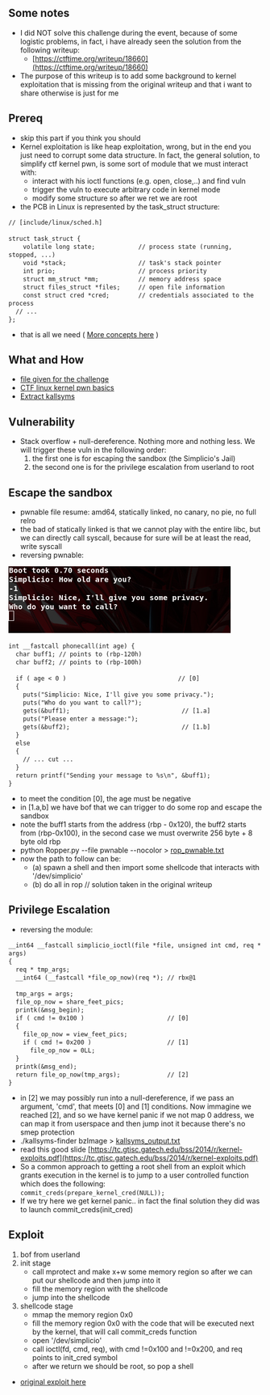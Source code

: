 ## Some notes
 - I did NOT solve this challenge during the event, because of some logistic problems, in fact, i have already seen the solution from the following writeup:
   * [https://ctftime.org/writeup/18660](https://ctftime.org/writeup/18660)
 - The purpose of this writeup is to add some background to kernel exploitation that is missing from the original writeup and that i want to share otherwise is just for me

## Prereq
 - skip this part if you think you should
 - Kernel exploitation is like heap exploitation, wrong, but in the end you just need to corrupt some data structure.
   In fact, the general solution, to simplify ctf kernel pwn, is some sort of module that we must interact with:
   - interact with his ioctl functions (e.g. open, close,..) and find vuln
   - trigger the vuln to execute arbitrary code in kernel mode
   - modify some structure so after we ret we are root
 - the PCB in Linux is represented by the task_struct structure:
```
// [include/linux/sched.h]

struct task_struct {
    volatile long state;            // process state (running, stopped, ...)
    void *stack;                    // task's stack pointer
    int prio;                       // process priority
    struct mm_struct *mm;           // memory address space
    struct files_struct *files;     // open file information
    const struct cred *cred;        // credentials associated to the process
  // ...
};
```
 - that is all we need ( [More concepts here](https://blog.lexfo.fr/cve-2017-11176-linux-kernel-exploitation-part1.html#Core-Concepts) )


## What and How
 - [file given for the challenge](simp.tar.gz)
 - [CTF linux kernel pwn basics](https://mem2019.github.io/jekyll/update/2019/01/11/Linux-Kernel-Pwn-Basics.html)
 - [Extract kallsyms](https://github.com/marin-m/vmlinux-to-elf)


## Vulnerability
 - Stack overflow + null-dereference. Nothing more and nothing less. We will trigger these vuln in the following order:
   1. the first one is for escaping the sandbox (the Simplicio's Jail)
   2. the second one is for the privilege escalation from userland to root


## Escape the sandbox
 - pwnable file resume: amd64, statically linked, no canary, no pie, no full relro
 - the bad of statically linked is that we cannot play with the entire libc, but we can directly call syscall, because for sure will be at least the read, write syscall
 - reversing pwnable:

![rev1](rev1.png)

```
int __fastcall phonecall(int age) {
  char buff1; // points to (rbp-120h)
  char buff2; // points to (rbp-100h)

  if ( age < 0 )                               // [0]
  {
    puts("Simplicio: Nice, I'll give you some privacy.");
    puts("Who do you want to call?");
    gets(&buff1);                               // [1.a]
    puts("Please enter a message:");
    gets(&buff2);                               // [1.b]
  }
  else
  {
    // ... cut ...
  }
  return printf("Sending your message to %s\n", &buff1);
}
```
 - to meet the condition [0], the age must be negative
 - in [1.a,b] we have bof that we can trigger to do some rop and escape the sandbox
 - note the buff1 starts from the address (rbp - 0x120), the buff2 starts from (rbp-0x100), in the second case we must overwrite 256 byte + 8 byte old rbp
 - python Ropper.py  --file pwnable --nocolor > [rop_pwnable.txt](./rop_pwnable.txt)
 - now the path to follow can be:
   - (a) spawn a shell and then import some shellcode that interacts with '/dev/simplicio'
   - (b) do all in rop // solution taken in the original writeup


## Privilege Escalation 
 - reversing the module:
```
__int64 __fastcall simplicio_ioctl(file *file, unsigned int cmd, req * args)
{
  req * tmp_args;
  __int64 (__fastcall *file_op_now)(req *); // rbx@1

  tmp_args = args;
  file_op_now = share_feet_pics;
  printk(&msg_begin);
  if ( cmd != 0x100 )                       // [0]
  {
    file_op_now = view_feet_pics;
    if ( cmd != 0x200 )                     // [1]
      file_op_now = 0LL;
  }
  printk(&msg_end);
  return file_op_now(tmp_args);             // [2]
}
```
 - in [2] we may possibly run into a null-dereference, if we pass an argument, 'cmd', that meets [0] and [1] conditions.
   Now immagine we reached [2], and so we have kernel panic if we not map 0 address, we can map it from userspace and then jump inot it because there's no smep protection
 - ./kallsyms-finder bzImage > [kallsyms_output.txt](./kallsyms_output.txt)
 - read this good slide [https://tc.gtisc.gatech.edu/bss/2014/r/kernel-exploits.pdf](https://tc.gtisc.gatech.edu/bss/2014/r/kernel-exploits.pdf)
 - So a common approach to getting a root shell from an exploit which grants execution in the kernel is to jump to a user controlled function 
   which does the following: ```	commit_creds(prepare_kernel_cred(NULL)); ```
 - If we try here we get kernel panic.. in fact the final solution they did was to launch commit_creds(init_cred)


## Exploit
 1. bof from userland
 2. init stage
    * call mprotect and make x+w some memory region so after we can put our shellcode and then jump into it
    * fill the memory region with the shellcode
    * jump into the shellcode
 3. shellcode stage
    * mmap the memory region 0x0
    * fill the memory region 0x0 with the code that will be executed next by the kernel, that will call commit_creds function
    * open '/dev/simplicio'
    * call ioctl(fd, cmd, req), with cmd !=0x100 and !=0x200, and req points to init_cred symbol
    * after we return we should be root, so pop a shell 

 - [original exploit here](https://ctftime.org/writeup/18660)

